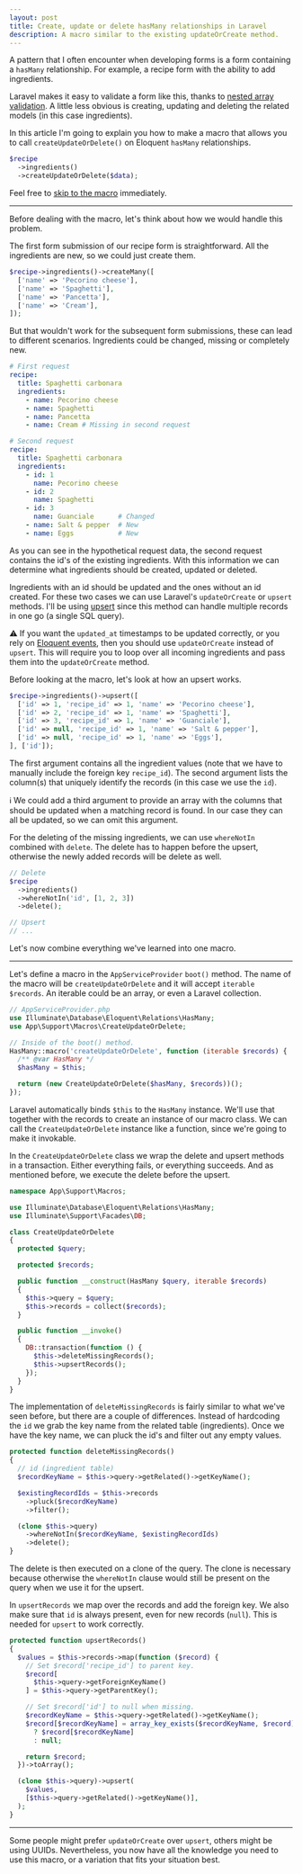 ```yaml
---
layout: post
title: Create, update or delete hasMany relationships in Laravel
description: A macro similar to the existing updateOrCreate method.
---
```


A pattern that I often encounter when developing forms is a form containing a `hasMany` relationship. For example, a recipe form with the ability to add ingredients.

Laravel makes it easy to validate a form like this, thanks to [nested array validation](https://laravel.com/docs/9.x/validation#validating-nested-array-input). A little less obvious is creating, updating and deleting the related models (in this case ingredients).

In this article I'm going to explain you how to make a macro that allows you to call `createUpdateOrDelete()` on Eloquent `hasMany` relationships.

``` php
$recipe
  ->ingredients()
  ->createUpdateOrDelete($data);
```

Feel free to [skip to the macro](#macro) immediately.

---

Before dealing with the macro, let's think about how we would handle this problem.

The first form submission of our recipe form is straightforward. All the ingredients are new, so we could just create them.

``` php
$recipe->ingredients()->createMany([
  ['name' => 'Pecorino cheese'],
  ['name' => 'Spaghetti'],
  ['name' => 'Pancetta'],
  ['name' => 'Cream'],
]);
```

But that wouldn't work for the subsequent form submissions, these can lead to different scenarios. Ingredients could be changed, missing or completely new.

``` yaml
# First request
recipe:
  title: Spaghetti carbonara
  ingredients:
    - name: Pecorino cheese
    - name: Spaghetti
    - name: Pancetta
    - name: Cream # Missing in second request

# Second request
recipe:
  title: Spaghetti carbonara
  ingredients:
    - id: 1
      name: Pecorino cheese
    - id: 2
      name: Spaghetti
    - id: 3
      name: Guanciale      # Changed
    - name: Salt & pepper  # New
    - name: Eggs           # New
```

As you can see in the hypothetical request data, the second request contains the id's of the existing ingredients. With this information we can determine what ingredients should be created, updated or deleted.

Ingredients with an id should be updated and the ones without an id created. For these two cases we can use Laravel's `updateOrCreate` or `upsert` methods. I'll be using [upsert](https://laravel.com/docs/9.x/eloquent#upserts) since this method can handle multiple records in one go (a single SQL query).

⚠️  If you want the `updated_at` timestamps to be updated correctly, or you rely on [Eloquent events](https://laravel.com/docs/9.x/eloquent#events), then you should use `updateOrCreate` instead of `upsert`. This will require you to loop over all incoming ingredients and pass them into the `updateOrCreate` method.

Before looking at the macro, let's look at how an upsert works.

``` php
$recipe->ingredients()->upsert([
  ['id' => 1, 'recipe_id' => 1, 'name' => 'Pecorino cheese'],
  ['id' => 2, 'recipe_id' => 1, 'name' => 'Spaghetti'],
  ['id' => 3, 'recipe_id' => 1, 'name' => 'Guanciale'],
  ['id' => null, 'recipe_id' => 1, 'name' => 'Salt & pepper'],
  ['id' => null, 'recipe_id' => 1, 'name' => 'Eggs'],
], ['id']);
```

The first argument contains all the ingredient values (note that we have to manually include the foreign key `recipe_id`). The second argument lists the column(s) that uniquely identify the records (in this case we use the `id`).

ℹ️  We could add a third argument to provide an array with the columns that should be updated when a matching record is found. In our case they can all be updated, so we can omit this argument.

For the deleting of the missing ingredients, we can use `whereNotIn` combined with `delete`. The delete has to happen before the upsert, otherwise the newly added records will be delete as well.

``` php
// Delete
$recipe
  ->ingredients()
  ->whereNotIn('id', [1, 2, 3])
  ->delete();

// Upsert
// ...
```

Let's now combine everything we've learned into one macro.

---
<div id="macro"></div>

Let's define a macro in the `AppServiceProvider` `boot()` method. The name of the macro will be `createUpdateOrDelete` and it will accept `iterable $records`. An iterable could be an array, or even a Laravel collection.

``` php
// AppServiceProvider.php
use Illuminate\Database\Eloquent\Relations\HasMany;
use App\Support\Macros\CreateUpdateOrDelete;

// Inside of the boot() method.
HasMany::macro('createUpdateOrDelete', function (iterable $records) {
  /** @var HasMany */
  $hasMany = $this;

  return (new CreateUpdateOrDelete($hasMany, $records))();
});
```

Laravel automatically binds `$this` to the `HasMany` instance. We'll use that together with the records to create an instance of our macro class. We can call the `CreateUpdateOrDelete` instance like a function, since we're going to make it invokable.

In the `CreateUpdateOrDelete` class we wrap the delete and upsert methods in a transaction. Either everything fails, or everything succeeds. And as mentioned before, we execute the delete before the upsert.

``` php
namespace App\Support\Macros;

use Illuminate\Database\Eloquent\Relations\HasMany;
use Illuminate\Support\Facades\DB;

class CreateUpdateOrDelete
{
  protected $query;

  protected $records;

  public function __construct(HasMany $query, iterable $records)
  {
    $this->query = $query;
    $this->records = collect($records);
  }

  public function __invoke()
  {
    DB::transaction(function () {
      $this->deleteMissingRecords();
      $this->upsertRecords();
    });
  }
}
```

The implementation of `deleteMissingRecords` is fairly similar to what we've seen before, but there are a couple of differences. Instead of hardcoding the `id` we grab the key name from the related table (ingredients). Once we have the key name, we can pluck the id's and filter out any empty values.

``` php
protected function deleteMissingRecords()
{
  // id (ingredient table)
  $recordKeyName = $this->query->getRelated()->getKeyName();

  $existingRecordIds = $this->records
    ->pluck($recordKeyName)
    ->filter();

  (clone $this->query)
    ->whereNotIn($recordKeyName, $existingRecordIds)
    ->delete();
}
```

The delete is then executed on a clone of the query. The clone is necessary because otherwise the `whereNotIn` clause would still be present on the query when we use it for the upsert.

In `upsertRecords` we map over the records and add the foreign key. We also make sure that `id` is always present, even for new records (`null`). This is needed for `upsert` to work correctly.

``` php
protected function upsertRecords()
{
  $values = $this->records->map(function ($record) {
    // Set $record['recipe_id'] to parent key.
    $record[
      $this->query->getForeignKeyName()
    ] = $this->query->getParentKey();

    // Set $record['id'] to null when missing.
    $recordKeyName = $this->query->getRelated()->getKeyName();
    $record[$recordKeyName] = array_key_exists($recordKeyName, $record)
      ? $record[$recordKeyName]
      : null;

    return $record;
  })->toArray();

  (clone $this->query)->upsert(
    $values,
    [$this->query->getRelated()->getKeyName()],
  );
}
```

---

Some people might prefer `updateOrCreate` over `upsert`, others might be using UUIDs. Nevertheless, you now have all the knowledge you need to use this macro, or a variation that fits your situation best.
